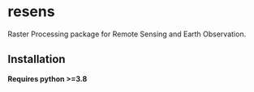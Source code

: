 # resens
Raster Processing package for Remote Sensing and Earth Observation.

## Installation
**Requires python >=3.8**